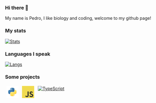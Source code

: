 ### Hi there 👋

My name is Pedro, I like biology and coding, welcome to my github page!

###  My stats

[![Stats](https://github-readme-stats.vercel.app/api?username=PedroMarquetti&show_icons=true&theme=dark)](https://github.com/PedroMarquetti/github-readme-stats)

### Languages I speak

[![Langs](https://github-readme-stats.vercel.app/api/top-langs/?username=PedroMarquetti&theme=dark)](https://github.com/PedroMarquetti/github-readme-stats)

### Some projects

<a href="https://github.com/PedroMarquetti/fii_api"><img src="https://raw.githubusercontent.com/github/explore/80688e429a7d4ef2fca1e82350fe8e3517d3494d/topics/python/python.png" alt="Python" height="40" style="vertical-align:top; margin:4px"></a>
<a href="https://github.com/PedroMarquetti/calculator"><img src="https://raw.githubusercontent.com/github/explore/80688e429a7d4ef2fca1e82350fe8e3517d3494d/topics/javascript/javascript.png" alt="Javascript" height="40" style="vertical-align:top; margin:4px"></a>
<a href="https://github.com/PedroMarquetti/React-notes-app"><img src="https://img.shields.io/badge/TypeScript-007ACC?logo=typescript&logoColor=white" alt="TypeScript" height="40" style="vertical-align:top; margin:4px"></a>


<!--
**PedroMarquetti/PedroMarquetti** is a ✨ _special_ ✨ repository because its `README.md` (this file) appears on your GitHub profile.

Here are some ideas to get you started:

- 🔭 I’m currently working on ...
- 🌱 I’m currently learning ...
- 👯 I’m looking to collaborate on ...
- 🤔 I’m looking for help with ...
- 💬 Ask me about ...
- 📫 How to reach me: ...
- 😄 Pronouns: ...
- ⚡ Fun fact: ...
-->
